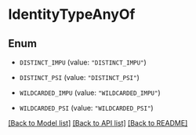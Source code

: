 # IdentityTypeAnyOf

## Enum


* `DISTINCT_IMPU` (value: `"DISTINCT_IMPU"`)

* `DISTINCT_PSI` (value: `"DISTINCT_PSI"`)

* `WILDCARDED_IMPU` (value: `"WILDCARDED_IMPU"`)

* `WILDCARDED_PSI` (value: `"WILDCARDED_PSI"`)


[[Back to Model list]](../README.md#documentation-for-models) [[Back to API list]](../README.md#documentation-for-api-endpoints) [[Back to README]](../README.md)


